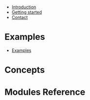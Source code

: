 - [Introduction](./intro.md)
- [Getting started](./gettingstarted.md)
- [Contact](./contact.md)

# Examples
- [Examples](./examples.md)
# Concepts

# Modules Reference
